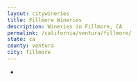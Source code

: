 ```yaml
---
layout: citywineries
title: Fillmore Wineries
description: Wineries in Fillmore, CA
permalink: /california/ventura/fillmore/
state: ca
county: ventura
city: fillmore
---
```

-
